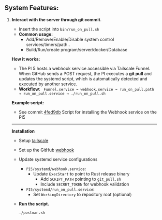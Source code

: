 ## System Features:

1.  **Interact with the server through git commit.**
    * Insert the script into `bin/run_on_pull.sh`
    * **Common usage:**
        * Add/Remove/Enable/Disable system control services/timers/path..
        * Build/Run/create program/server/docker/Database

    **How it works:**
    * The PI 5 hosts a webhook service accessible via Tailscale Funnel. When GitHub sends a POST request, the PI executes a **git pull** and updates the systemd script, which is automatically detected and executed by another service.
    * **Workflow:**
        ` Funnel.service → webhook.service → run_on_pull.path → run_on_pull.service → ./run_on_pull.sh`

    **Example script:**
    * See commit [4fed9db](https://github.com/Blackh-t/PI5/commit/4fed9db3f7ef5e82e1da7d6b4bd8c13f57c3b576) Script for installing the Webhook service on the PI5
      
    ------------------
    **Installation**
    * Setup [tailscale](https://tailscale.com/download)
    * Set up the GitHub [webhook](https://docs.github.com/webhooks/)
    * Update systemd service configurations
      * `PI5/systemd/webhook.service`:
        * Update `ExecStart` to point to Rust release binary
          * Add `SCRIPT_PATH` pointing to `git_pull.sh`
          * Include `SECRET_TOKEN` for webhook validation
      * `PI5/systemd/run_on_pull.service`:
          * Set `WorkingDirectory` to repository root (optional)
   
    * **Run the script.**
        ```bash
        ./postman.sh
        ```

    
